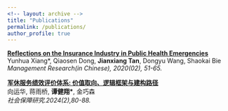```yaml
---
<!-- layout: archive -->
title: "Publications"
permalink: /publications/
author_profile: true
---
```


<b>[Reflections on the Insurance Industry in Public Health Emergencies](https://www.cnki.net/KCMS/detail/detail.aspx?dbcode=CCJD&dbname=CCJDLAST2&filename=LGTF202002005&uniplatform=OVERSEA&v=PolDwTHlBgSN9BmE-b20FU5M14vdJrxmLCsvYBHjwDaV4sHNc4UzGRB9omkw_SQ3)</b> <br>
Yunhua Xiang\*, Qiaosen Dong, <b>Jianxiang Tan</b>, Dongyu Wang, Shaokai Bie<br>
<i>Management Research(in Chinese), 2020(02), 51-65.</i> 

<b>[军休服务绩效评价体系: 价值取向、逻辑框架与建构路径](https://scholars.cityu.edu.hk/en/publications/untitled(5b87738b-dc8c-40ee-a4ac-142e627dd39e).html)</b> <br>
向运华, 蒋雨桥, <b>谭健翔\*</b>, 金巧森<br>
<i>社会保障研究.2024(2),80-88.</i>
